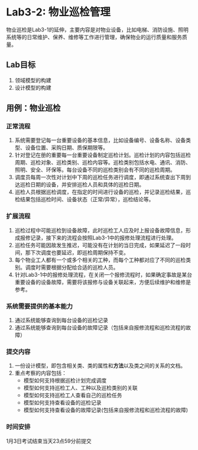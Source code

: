 # Lab3-2: 物业巡检管理

物业巡检是Lab3-1的延伸，主要内容是对物业设备，比如电梯、消防设施、照明系统等的日常维护、保养、维修等工作进行管理，确保物业的运行质量和服务质量。

## Lab目标

1. 领域模型的构建
2. 设计模型的构建

## 用例：物业巡检


### 正常流程

1. 系统需要登记每一台重要设备的基本信息，比如设备编号、设备名称、设备类型、设备位置、采购日期、质保期限等。
2. 针对登记在册的重要每一台重要设备制定巡检计划。巡检计划的内容包括巡检周期、巡检对象、巡检类别、巡检内容等。巡检类别包括水电、通讯、消防、照明、安全、环保等。每台设备不同的巡检类别会有不同的巡检周期。
3. 调度员每周一次性对计划中下周的巡检任务进行调度，即通过系统查出下周到达巡检日期的设备，并安排巡检人员和具体的巡检日期。
4. 巡检人员根据巡检调度，在指定的时间进行设备的巡检，并记录巡检结果，巡检结果包括巡检时间、设备状态（正常/异常），巡检结论等。
   
### 扩展流程

1. 巡检过程中可能巡检到设备故障，此时巡检工人应及时上报设备故障信息，形成报修记录，接下来的流程会按照Lab3-1中的报修处理流程进行处理。
2. 巡检任务可能因故发生推迟，可能没有在计划的当日完成，如果延迟了一段时间，那下次调度也要延迟，即巡检周期保持不变。
3. 每个物业工人都有一个或多个相关的工种，而每个工种都对应了不同的巡检类别。调度时需要根据分配给合适的巡检人员。
4. 针对Lab3-1中的报修处理流程，在关闭一个报修流程时，如果确定事故是某台重要设备的设备故障，需要将该报修与设备关联起来，方便后续维护和维修是参考。


### 系统需要提供的基本能力

1. 通过系统能够查询到每台设备的巡检记录
2. 通过系统能够查询到每台设备的故障记录（包括来自报修流程和巡检流程的故障）

### 提交内容

1. 一份设计模型，即包含相关类、类的属性和**方法**以及类之间的关系的文档。
2. 重点考察的内容包括：
   * 模型如何支持根据巡检计划完成调度
   * 模型如何支持巡检工人、工种以及巡检类别的关联
   * 模型如何支持巡检工人查看自己的巡检任务
   * 模型如何支持查看设备的巡检记录
   * 模型如何支持查看设备的故障记录(包括来自报修流程和巡检流程的故障)

### 时间安排

1月3日考试结束当天23点59分前提交